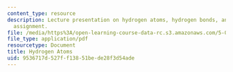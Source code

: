 ```yaml
---
content_type: resource
description: Lecture presentation on hydrogen atoms, hydrogen bonds, and atom type
  assignment.
file: /media/https%3A/open-learning-course-data-rc.s3.amazonaws.com/5-067-crystal-structure-refinement-fall-2009/9536717d527ff13851bede28f3d54ade_MIT5_067F09_lec3.pdf
file_type: application/pdf
resourcetype: Document
title: Hydrogen Atoms
uid: 9536717d-527f-f138-51be-de28f3d54ade
---
```

